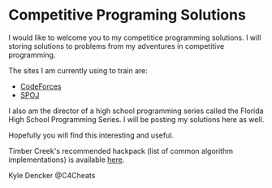 # Competitive Programing Solutions

I would like to welcome you to my competitice programming solutions.   I will storing solutions to problems from my adventures in competitive programming.  

The sites I am currently using to train are:

* [CodeForces](http://codeforces.com)
* [SPOJ](http://spoj.com)

I also am the director of a high school programming series called the Florida High School Programming Series.   I will be posting my solutions here as well.

Hopefully you will find this interesting and useful.

Timber Creek's recommended hackpack (list of common algorithm implementations) is available [here](https://github.com/brettfazio/Hackpack).

Kyle Dencker
@C4Cheats
